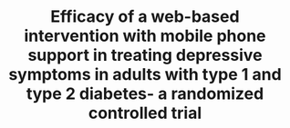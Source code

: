 --- 
abstract: '' 
authors: 
 - S Nobis
 -  D Lehr
 -  admin
 -  H Baumeister
 -  F Snoek
 -  H Riper
 -  M Berking
doi: '10.2337/dc14-1728' 
featured: false 
publication: '*Diabetes Care*, 92' 
publication_short: '' 
publishDate: '2015-01-01' 
title: 'Efficacy of a web-based intervention with mobile phone support in treating depressive symptoms in adults with type 1 and type 2 diabetes- a randomized controlled trial' 
url_code: '' 
url_dataset: '' 
url_pdf: '' 
url_poster: '' 
url_project: '' 
url_slides: '' 
url_source: '' 
url_video: '' 
---